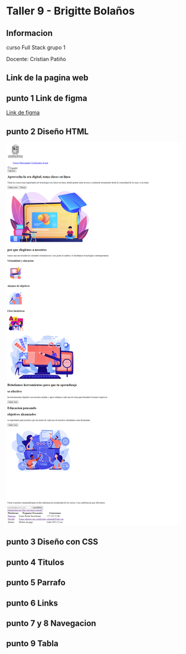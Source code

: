 <h1>Taller 9 - Brigitte Bolaños </h1>
<h2>Informacion</h2>
<p>curso Full Stack grupo 1</p>
<p>Docente: Cristian Patiño</p>

<h2>Link de la pagina web</h2>

<h2>punto 1 Link de figma</h2>
<a href="https://www.figma.com/file/RFOGe141dhqXsVXvJ5Kjs4/Brigitte-Bola%C3%B1os?type=design&node-id=0%3A1&mode=design&t=J8MyymrqutjafhMK-1"> Link de figma </a>
<h2>punto 2 Diseño HTML</h2>
<img src="./public/images/section__2.png" alt="punto 2">
<h2>punto 3 Diseño con CSS</h2>

<h2>punto 4 Titulos </h2>

<h2>punto 5 Parrafo</h2>

<h2>punto 6 Links</h2>

<h2>punto 7 y 8 Navegacion </h2>

<h2>punto 9 Tabla</h2>